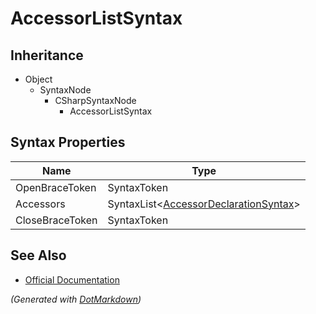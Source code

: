 # AccessorListSyntax

## Inheritance

* Object
  * SyntaxNode
    * CSharpSyntaxNode
      * AccessorListSyntax

## Syntax Properties

| Name            | Type                                                                   |
| --------------- | ---------------------------------------------------------------------- |
| OpenBraceToken  | SyntaxToken                                                            |
| Accessors       | SyntaxList\<[AccessorDeclarationSyntax](AccessorDeclarationSyntax.md)> |
| CloseBraceToken | SyntaxToken                                                            |

## See Also

* [Official Documentation](https://docs.microsoft.com/en-us/dotnet/api/microsoft.codeanalysis.csharp.syntax.accessorlistsyntax)


*\(Generated with [DotMarkdown](http://github.com/JosefPihrt/DotMarkdown)\)*